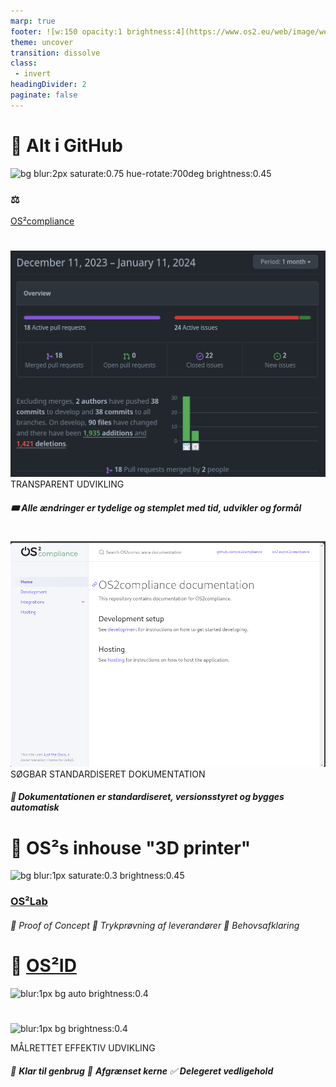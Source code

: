 ```yaml
---
marp: true
footer: ![w:150 opacity:1 brightness:4](https://www.os2.eu/web/image/website/1/logo/OS2%20%E2%80%93%20Offentligt%20digitaliseringsf%C3%A6llesskab?unique=8a4ead6)
theme: uncover
transition: dissolve
class:
 - invert
headingDivider: 2 
paginate: false
---
```


# 🔀 Alt i GitHub

![bg blur:2px saturate:0.75 hue-rotate:700deg brightness:0.45](https://images.pexels.com/photos/4779729/pexels-photo-4779729.jpeg?auto=compress&cs=tinysrgb&w=1260&h=750&dpr=1)

### ⚖️
[OS²compliance](https://github.com/OS2compliance/)



#
<!-- header: "**OS²compliance**" -->
![bg left:58% 100% opacity:0.7 brightness:0.88](../img/compliance_insight.png)
TRANSPARENT UDVIKLING
###### **🎟️ Alle ændringer er tydelige og stemplet med tid, udvikler og formål**

#
![bg left:55% 100% opacity:0.78](../img/ComplianceDocs.gif)
SØGBAR STANDARDISERET DOKUMENTATION
###### **📖 Dokumentationen er standardiseret, versionsstyret og bygges automatisk**
<!-- Leverandørerne tager godt imod når vi stiller krav om standardisering og modernisering -->

# 🧊 OS²s inhouse "3D printer"
<!-- _header: "" -->
![bg blur:1px saturate:0.3 brightness:0.45](https://images.pexels.com/photos/19124461/pexels-photo-19124461/free-photo-of-folk-kreativ-industri-kaeledyr.jpeg)

### [OS²Lab](https://github.com/OS2lab)
 
###### 🔶 Proof of Concept 🔶 Trykprøvning af leverandører 🔶 Behovsafklaring

# 🪪 [OS²ID](https://github.com/OS2lab/OS2ID)
<!-- _header: "" -->
![blur:1px bg auto brightness:0.4](https://images.unsplash.com/photo-1585079374502-415f8516dcc3)

#
![blur:1px bg  brightness:0.4](https://images.unsplash.com/photo-1585079374502-415f8516dcc3)
<!-- header: "**OS²ID**" -->
MÅLRETTET EFFEKTIV UDVIKLING
###### 📐 **Klar til genbrug** 🕋 **Afgrænset kerne** ✅ **Delegeret vedligehold**


<!--
Bygger på standard teknologier (JWT OpenIDconnect) og
(Upstream first) - Baseret på upstream komponenten Authentik = minimalt vedligehold

Klar til genbrug (Open by default, Open Standards)
kan anvendes i andre os2produkter som authentication/authorization komponent istedet for at alle produkter laver sin egen integration til f.eks FK. og senere statens IT?

###### 🕋 Afgrænset kerne (Minimum viable Product) Kun basal login flow understøttes i PoC
 - Hvor langt kan man komme på 14 (arbejds)dage 100 timer - deraf 30 til at lave dokumentations arbejde på KOMBIT delen. KOMBIT er tung og svært at tilegne sig, så vi investerer i en mere simpel dokumentation til leverandørerne.


-->